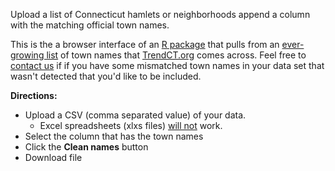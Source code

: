 Upload a list of Connecticut hamlets or neighborhoods append a column with the matching official town names.

This is the a browser interface of an [R package](https://github.com/trendct/ctnamecleaner) that pulls from an [ever-growing list](https://docs.google.com/spreadsheets/d/1WqZIGk2AkHXKYvd4uXy5a2nwyg529e7mMU5610Ale0g/edit?usp=sharing) of town names that [TrendCT.org](http://www.trendct.org) comes across. Feel free to [contact us](http://trendct.org/contact/) if if you have some mismatched town names in your data set that wasn't detected that you'd like to be included.

**Directions:**
* Upload a CSV (comma separated value) of your data. 
  * Excel spreadsheets (xlxs files) [will not](https://guides.instructure.com/m/4214/l/163483-how-do-i-save-an-excel-file-as-a-csv-text-file) work.
* Select the column that has the town names
* Click the **Clean names** button
* Download file